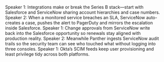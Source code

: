 Speaker 1: Integrations make or break the Series B stack—start with Salesforce and ServiceNow sharing account hierarchies and case numbers.
Speaker 2: When a monitored service breaches an SLA, ServiceNow auto-creates a case, pushes the alert to PagerDuty and mirrors the escalation inside Salesforce.
Speaker 1: Change approvals from ServiceNow write back into the Salesforce opportunity so renewals stay aligned with production reality.
Speaker 2: Meanwhile Panther ingests ServiceNow audit trails so the security team can see who touched what without logging into three consoles.
Speaker 1: Okta’s SCIM feeds keep user provisioning and least privilege tidy across both platforms.
